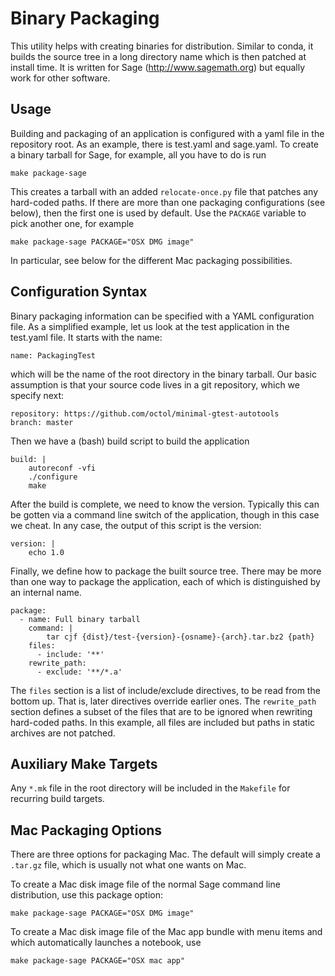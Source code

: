 Binary Packaging
================

This utility helps with creating binaries for distribution. Similar to
conda, it builds the source tree in a long directory name which is
then patched at install time. It is written for Sage
(http://www.sagemath.org) but equally work for other software.


Usage
-----

Building and packaging of an application is configured with a yaml
file in the repository root. As an example, there is test.yaml and
sage.yaml. To create a binary tarball for Sage, for example, all you
have to do is run

    make package-sage

This creates a tarball with an added ``relocate-once.py`` file that
patches any hard-coded paths. If there are more than one packaging
configurations (see below), then the first one is used by default. Use
the ``PACKAGE`` variable to pick another one, for example

    make package-sage PACKAGE="OSX DMG image"

In particular, see below for the different Mac packaging possibilities.

Configuration Syntax
--------------------

Binary packaging information can be specified with a YAML
configuration file. As a simplified example, let us look at the test
application in the test.yaml file. It starts with the name:

    name: PackagingTest

which will be the name of the root directory in the binary
tarball. Our basic assumption is that your source code lives in a git
repository, which we specify next:

    repository: https://github.com/octol/minimal-gtest-autotools
    branch: master

Then we have a (bash) build script to build the application

    build: |
        autoreconf -vfi
        ./configure
        make

After the build is complete, we need to know the version. Typically
this can be gotten via a command line switch of the application,
though in this case we cheat. In any case, the output of this script
is the version:

    version: |
        echo 1.0

Finally, we define how to package the built source tree. There may be
more than one way to package the application, each of which is
distinguished by an internal name.

    package:
      - name: Full binary tarball
        command: |
            tar cjf {dist}/test-{version}-{osname}-{arch}.tar.bz2 {path}
        files:
          - include: '**'
        rewrite_path:
          - exclude: '**/*.a'
    
The `files` section is a list of include/exclude directives, to be
read from the bottom up. That is, later directives override earlier
ones. The `rewrite_path` section defines a subset of the files that
are to be ignored when rewriting hard-coded paths. In this example,
all files are included but paths in static archives are not patched.


Auxiliary Make Targets
----------------------

Any ``*.mk`` file in the root directory will be included in the
``Makefile`` for recurring build targets.

Mac Packaging Options
---------------------

There are three options for packaging Mac.  The default will simply
create a ``.tar.gz`` file, which is usually not what one wants on Mac.

To create a Mac disk image file of the normal Sage command line distribution,
use this package option:

    make package-sage PACKAGE="OSX DMG image"

To create a Mac disk image file of the Mac app bundle with menu items and
which automatically launches a notebook, use

    make package-sage PACKAGE="OSX mac app"
